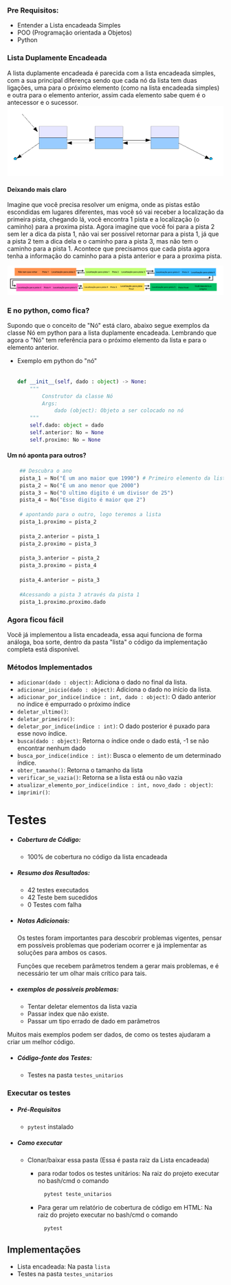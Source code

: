 ### Pre Requisitos:
- Entender a Lista encadeada Simples
- POO (Programação orientada a Objetos)
- Python


### Lista Duplamente Encadeada
A lista duplamente encadeada é parecida com a lista encadeada simples, com a sua principal diferença sendo que cada nó da lista tem duas ligações, uma para o próximo elemento (como na lista encadeada simples) e outra para o elemento anterior, assim cada elemento sabe quem é o antecessor e o sucessor.
![Lista duplamente encadeada](readme_imagens/lista_duplamente_encadeada.png)

#### Deixando mais claro
Imagine que você precisa resolver um enigma, onde as pistas estão escondidas em lugares diferentes, mas você só vai receber a localização da primeira pista, chegando lá, você encontra 1 pista e a localização (o caminho) para a proxima pista.
Agora imagine que você foi para a pista 2 sem ler a dica da pista 1, não vai ser possivel retornar para a pista 1, já que a pista 2 tem a dica dela e o caminho para a pista 3, mas não tem o caminho para a pista 1. Acontece que precisamos que cada pista agora tenha a informação do caminho para a pista anterior e para a proxima pista.

![Enigma](readme_imagens/enigma.png)

### E no python, como fica?
Supondo que o conceito de "Nó" está claro, abaixo segue exemplos da classe Nó em python para a lista duplamente encadeada. Lembrando que agora o "Nó" tem referência para o próximo elemento da lista e para o elemento anterior.

- Exemplo em python do "nó" 

    ```python

    def __init__(self, dado : object) -> None:
        """
            Construtor da classe Nó
            Args:
                dado (object): Objeto a ser colocado no nó
        """
        self.dado: object = dado
        self.anterior: No = None
        self.proximo: No = None

    ```

#### Um nó aponta para outros?
```python
    ## Descubra o ano
    pista_1 = No("É um ano maior que 1990") # Primeiro elemento da lista, posição 0
    pista_2 = No("É um ano menor que 2000")
    pista_3 = No("O ultimo digito é um divisor de 25")
    pista_4 = No("Esse digito é maior que 2")

    # apontando para o outro, logo teremos a lista
    pista_1.proximo = pista_2
    
    pista_2.anterior = pista_1
    pista_2.proximo = pista_3

    pista_3.anterior = pista_2
    pista_3.proximo = pista_4

    pista_4.anterior = pista_3
    
    #Acessando a pista 3 através da pista 1
    pista_1.proximo.proximo.dado

```

### Agora ficou fácil
Você já implementou a lista encadeada, essa aqui funciona de forma análoga, boa sorte, dentro da pasta "lista" o código da implementação completa está disponível.


### Métodos Implementados
- `adicionar(dado : object)`: Adiciona o dado no final da lista.
- `adicionar_inicio(dado : object)`: Adiciona o dado no início da lista.
- `adicionar_por_indice(indice : int, dado : object)`: O dado anterior no índice é empurrado o próximo índice
- `deletar_ultimo()`:
- `deletar_primeiro()`:
- `deletar_por_indice(indice : int)`:  O dado posterior é puxado para esse novo índice.
- `busca(dado : object)`: Retorna o índice onde o dado está, -1 se não encontrar nenhum dado
- `busca_por_indice(indice : int)`: Busca o elemento de um determinado índice.
- `obter_tamanho()`: Retorna o tamanho da lista
- `verificar_se_vazia()`: Retorna se a lista está ou não vazia
- `atualizar_elemento_por_indice(indice : int, novo_dado : object)`:
- `imprimir()`:


# Testes

* ##### Cobertura de Código: 
  * 100% de cobertura no código da lista encadeada

* ##### Resumo dos Resultados: 
  * 42 testes executados
  * 42 Teste bem sucedidos
  * 0 Testes com falha

* ##### Notas Adicionais: 
    Os testes foram importantes para descobrir problemas vigentes, pensar em possíveis problemas que poderiam ocorrer e já implementar as soluções para ambos os casos.
    
    Funções que recebem parâmetros tendem a gerar mais problemas, e é necessário ter um olhar mais crítico para tais. 
    
* ##### exemplos de possíveis problemas: 
  * Tentar deletar elementos da lista vazia
  * Passar index que não existe.
  * Passar um tipo errado de dado em parâmetros

Muitos mais exemplos podem ser dados, de como os testes ajudaram a criar um melhor código.


* ##### Código-fonte dos Testes: 
  * Testes na pasta `testes_unitarios`


### Executar os testes
- ##### Pré-Requisitos
  - `pytest` instalado
- ##### Como executar
  - Clonar/baixar essa pasta (Essa é pasta raiz da Lista encadeada)
    - para rodar todos os testes unitários:
        Na raiz do projeto executar no bash/cmd o comando
        ```bash
          pytest teste_unitarios
        ```
        
    - Para gerar um relatório de cobertura de código em HTML:
      Na raiz do projeto executar no bash/cmd o comando
      ```bash
        pytest
      ```


## Implementações
* Lista encadeada: Na pasta `lista`
* Testes na pasta `testes_unitarios`